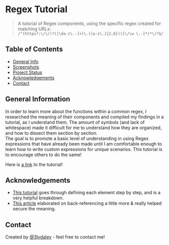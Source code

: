 # Regex Tutorial

> A tutorial of Regex components, using the specific regex created for matching URLs: <br>
> `/^(https?:\/\/)?([\da-z\.-]+)\.([a-z\.]{2,6})([\/\w \.-]*)*\/?$/`
## Table of Contents
* [General Info](#general-information)
* [Screenshots](#screenshots)
* [Project Status](#project-status)
* [Acknowledgements](#acknowledgements)
* [Contact](#contact)



## General Information

<p>
In order to learn more about the functions within a common regex, I researched the meaning of their components and compiled my findings in a tutorial, as I understand them. The amount of symbols (and lack of whitespace) made it difficult for me to understand how they are organized, and how to dissect them section by section. <br>
The goal is to promote a basic level of understanding in using Regex expressions that have already been made until I am comfortable enough to learn how to write custom expressions for unique scenarios. This tutorial is to encourage others to do the same!
</p>

Here is [a link]('') to the tutorial!

## Acknowledgements

- [This tutorial](https://medium.com/factory-mind/regex-tutorial-a-simple-cheatsheet-by-examples-649dc1c3f285) goes through defining each element step by step, and is a very helpful breakdown.
- [This article](https://www.regular-expressions.info/backref.html) elaborated on back-referencing a little more & really helped secure the meaning.  


## Contact
Created by [@3lydaley](https://github.com/3lyDaley) - feel free to contact me!


<!-- Optional -->
<!-- ## License -->
<!-- This project is open source and available under the [... License](). -->

